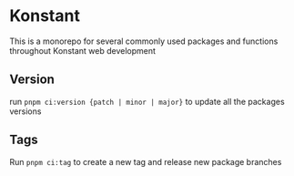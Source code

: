 # Konstant

This is a monorepo for several commonly used packages and functions throughout Konstant web development

## Version

run `pnpm ci:version {patch | minor | major}` to update all the packages versions

## Tags

Run `pnpm ci:tag` to create a new tag and release new package branches
